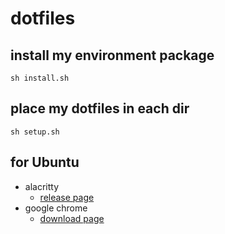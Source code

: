 # dotfiles

## install my environment package

```
sh install.sh
```

## place my dotfiles in each dir

```
sh setup.sh
```

## for Ubuntu

- alacritty
  - [release page](https://github.com/jwilm/alacritty/releases)
- google chrome
  - [download page](https://www.google.com/chrome/)
